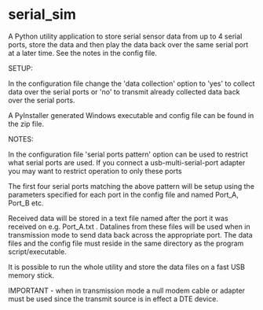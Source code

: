 # serial_sim
A Python utility application to store serial sensor data from up to 4 serial ports, store the data and then play the data 
back over the same serial port at a later time. See the notes in the config file.


SETUP:

In the configuration file change the 'data collection' option to 'yes' to collect data over the serial ports or 'no' to
transmit already collected data back over the serial ports.

A PyInstaller generated Windows executable and config file can be found in the zip file.

NOTES:

In the configuration file 'serial ports pattern' option can be used to restrict what serial ports are used. If you 
connect a usb-multi-serial-port adapter you may want to restrict operation to only these ports

The first four serial ports matching the above pattern will be setup using the parameters specified for each port in
the config file and named Port_A, Port_B etc.

Received data will be stored in a text file named after the port it was received on e.g. Port_A.txt . Datalines from
these files will be used when in transmission mode to send data back across the appropriate port. The data files and
the config file must reside in the same directory as the program script/executable.

It is possible to run the whole utility and store the data files on a fast USB memory stick.

IMPORTANT - when in transmission mode a null modem cable or adapter must be used since the transmit source is in effect 
 a DTE device.
 
 
